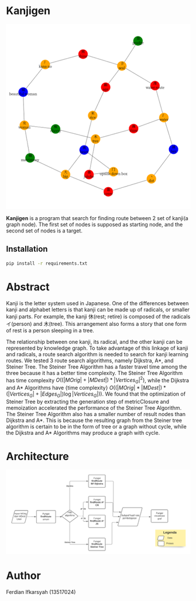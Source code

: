 # Kanjigen

![](doc/demo.png)

**Kanjigen** is a program that search for finding route between 2 set of kanji(a graph node). The first set of nodes is supposed as starting node, and the second set of nodes is a target.

## Installation

```bash
pip install -r requirements.txt
```

# Abstract
Kanji is the letter system used in Japanese. One of the differences between kanji and alphabet letters is that kanji can be made up of radicals, or smaller kanji parts. For example, the kanji 休(rest; retire) is composed of the radicals イ(person) and 木(tree). This arrangement also forms a story that one form of rest is a person sleeping in a tree.

The relationship between one kanji, its radical, and the other kanji can be represented by knowledge graph. To take advantage of this linkage of kanji and radicals, a route search algorithm is needed to search for kanji learning routes. We tested 3 route search algorithms, namely Dijkstra, A*, and Steiner Tree. The Steiner Tree Algorithm has a faster travel time among the three because it has a better time complexity. The Steiner Tree Algorithm has time complexity $O( (|MOrig|+|MDest|) * |Vertices_{G}|^2)$, while the Dijkstra and A* Algorithms have {time complexity} $O( (|MOrig|*|MDest|) * (|Vertices_{G}| + |Edges_{G}| ) \log{|Vertices_{G}|}))$. We found that the optimization of Steiner Tree by extracting the generation step of metricClosure and memoization accelerated the performance of the Steiner Tree Algorithm. The Steiner Tree Algorithm also has a smaller number of result nodes than Dijkstra and A*. This is because the resulting graph from the Steiner tree algorithm is certain to be in the form of tree or a graph without cycle, while the Dijkstra and A* Algorithms may produce a graph with cycle.

# Architecture
![](doc/arch.png)

# Author
Ferdian Ifkarsyah (13517024)